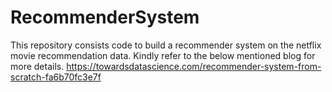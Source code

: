 # RecommenderSystem
This repository consists code to build a recommender system on the netflix movie recommendation data.
Kindly refer to the below mentioned blog for more details.
https://towardsdatascience.com/recommender-system-from-scratch-fa6b70fc3e7f
